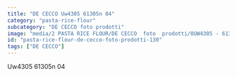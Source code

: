 ```yaml
---
title: "DE CECCO Uw4305 61305n 04"
category: "pasta-rice-flour"
subcategory: "DE CECCO foto prodotti"
image: "media/2 PASTA RICE FLOUR/DE CECCO  foto  prodotti/0UW4305 - 61305N-04.jpg"
id: "pasta-rice-flour-de-cecco-foto-prodotti-130"
tags: ["DE CECCO"]
---
```


Uw4305 61305n 04
